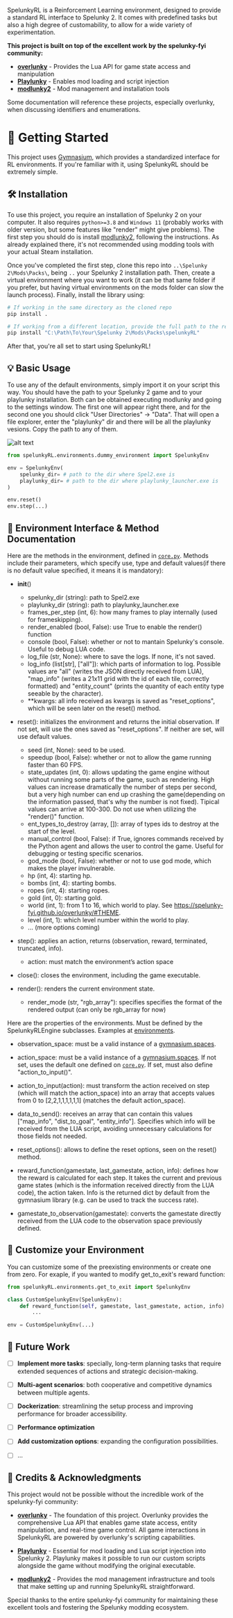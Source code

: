 SpelunkyRL is a Reinforcement Learning environment, designed to provide a standard RL interface to Spelunky 2. It comes with predefined tasks but also a high degree of customability, to allow for a wide variety of experimentation.

**This project is built on top of the excellent work by the spelunky-fyi community:**
- **[overlunky](https://github.com/spelunky-fyi/overlunky)** - Provides the Lua API for game state access and manipulation
- **[Playlunky](https://github.com/spelunky-fyi/Playlunky)** - Enables mod loading and script injection
- **[modlunky2](https://github.com/spelunky-fyi/modlunky2)** - Mod management and installation tools

Some documentation will reference these projects, especially overlunky, when discussing identifiers and enumerations.

# 🚀 Getting Started

This project uses [Gymnasium](https://github.com/Farama-Foundation/Gymnasium), which provides a standardized interface for RL environments. If you're familiar with it, using SpelunkyRL should be extremely simple.

## 🛠️ Installation
To use this project, you require an installation of Spelunky 2 on your computer. It also requires `python>=3.8` and `Windows 11` (probably works with older version, but some features like "render" might give problems).
The first step you should do is install
[modlunky2](https://github.com/spelunky-fyi/modlunky2), following the instructions. As already explained there, it's not recommended using modding tools with your actual Steam installation.

Once you've completed the first step, clone this repo into `..\Spelunky 2\Mods\Packs\`, being `..` your Spelunky 2 installation path.
Then, create a virtual environment where you want to work (it can be that same folder if you prefer, but having virtual environments on the mods folder can slow the launch process). Finally, install the library using:
```bash
# If working in the same directory as the cloned repo
pip install .

# If working from a different location, provide the full path to the repo
pip install "C:\Path\To\Your\Spelunky 2\Mods\Packs\spelunkyRL"
```
After that, you're all set to start using SpelunkyRL!

## 💡 Basic Usage

To use any of the default environments, simply import it on your script this way. You should have the path to your Spelunky 2 game and to your playlunky installation. Both can be obtained executing modlunky and going to the settings window. The first one will appear right there, and for the second one you should click "User Directories" -> "Data". That will open a file explorer, enter the "playlunky" dir and there will be all the playlunky vesions. Copy the path to any of them.

![alt text](docs/modlunky2config.png)

```python
from spelunkyRL.environments.dummy_environment import SpelunkyEnv

env = SpelunkyEnv(
    spelunky_dir= # path to the dir where Spel2.exe is
    playlunky_dir= # path to the dir where playlunky_launcher.exe is
)

env.reset()
env.step(...)
```

## 📘 Environment Interface & Method Documentation

Here are the methods in the environment, defined in [`core.py`](./spelunkyRL/engine/core.py). Methods include their parameters, which specify use, type and default values(if there is no default value specified, it means it is mandatory):

- __init__()
    - spelunky_dir (string): path to Spel2.exe
    - playlunky_dir (string): path to playlunky_launcher.exe
    - frames_per_step (int, 6): how many frames to play internally (used for frameskipping).
    - render_enabled (bool, False): use True to enable the render() function
    - console (bool, False): whether or not to mantain Spelunky's console. Useful to debug LUA code.
    - log_file (str, None): where to save the logs. If none, it's not saved.
    - log_info (list[str], ["all"]): which parts of information to log. Possible values are "all" (writes the JSON directly received from LUA), "map_info" (writes a 21x11 grid with the id of each tile, correctly formatted) and "entity_count" (prints the quantity of each entity type seeable by the character).
    - **kwargs: all info received as kwargs is saved as "reset_options", which will be seen later on the reset() method.

- reset(): initializes the environment and returns the initial observation. If not set, will use the ones saved as "reset_options". If neither are set, will use default values.
    - seed (int, None): seed to be used.
    - speedup (bool, False): whether or not to allow the game running faster than 60 FPS.
    - state_updates (int, 0): allows updating the game engine without without running some parts of the game, such as rendering. High values can increase dramatically the number of steps per second, but a very high number can end up crashing the game(depending on the information passed, that's why the number is not fixed). Tipical values can arrive at 100-300. Do not use when utilizing the "render()" function.
    - ent_types_to_destroy (array, []): array of types ids to destroy at the start of the level.
    - manual_control (bool, False): if True, ignores commands received by the Python agent and allows the user to control the game. Useful for debugging or testing specific scenarios.
    - god_mode (bool, False): whether or not to use god mode, which makes the player invulnerable.
    - hp (int, 4): starting hp.
    - bombs (int, 4): starting bombs.
    - ropes (int, 4): starting ropes.
    - gold (int, 0): starting gold.
    - world (int, 1): from 1 to 16, which world to play. See https://spelunky-fyi.github.io/overlunky/#THEME.
    - level (int, 1): which level number within the world to play.
    - ... (more options coming)

- step(): applies an action, returns (observation, reward, terminated, truncated, info).
    - action: must match the environment’s action space

- close(): closes the environment, including the game executable.

- render(): renders the current environment state.
    - render_mode (str, "rgb_array"): specifies specifies the format of the rendered output (can only be rgb_array for now)

Here are the properties of the environments. Must be defined by the SpelunkyRLEngine subclasses. Examples at [environments](./spelunkyRL/environments).

- observation_space: must be a valid instance of a [gymnasium.spaces](https://gymnasium.farama.org/api/spaces/).

- action_space: must be a valid instance of a [gymnasium.spaces](https://gymnasium.farama.org/api/spaces/). If not set, uses the default one defined on [`core.py`](./spelunkyRL/engine/core.py). If set, must also define "action_to_input()".

- action_to_input(action): must transform the action received on step (which will match the action_space) into an array that accepts values from 0 to [2,2,1,1,1,1,1,1] (matches the default action_space).

- data_to_send(): receives an array that can contain this values ["map_info", "dist_to_goal", "entity_info"]. Specifies which info will be received from the LUA script, avoiding unnecessary calculations for those fields not needed.

- reset_options(): allows to define the reset options, seen on the reset() method.

- reward_function(gamestate, last_gamestate, action, info): defines how the reward is calculated for each step. It takes the current and previous game states (which is the information received directly from the LUA code), the action taken. Info is the returned dict by default from the gymnasium library (e.g. can be used to track the success rate).

- gamestate_to_observation(gamestate): converts the gamestate directly received from the LUA code to the observation space previously defined.


## 🧪 Customize your Environment

You can customize some of the preexisting environments or create one from zero. For exaple, if you wanted to modify get_to_exit's reward function:

```python
from spelunkyRL.environments.get_to_exit import SpelunkyEnv

class CustomSpelunkyEnv(SpelunkyEnv):
    def reward_function(self, gamestate, last_gamestate, action, info):
        ...

env = CustomSpelunkyEnv(...)
```

## 🔮 Future Work

- [ ] **Implement more tasks**: specially, long-term planning tasks that require extended sequences of actions and strategic decision-making.

- [ ] **Multi-agent scenarios**: both cooperative and competitive dynamics between multiple agents.

- [ ] **Dockerization**: streamlining the setup process and improving performance for broader accessibility.

- [ ] **Performance optimization**

- [ ] **Add customization options**: expanding the configuration possibilities.

- [ ] ...

## 🙏 Credits & Acknowledgments

This project would not be possible without the incredible work of the spelunky-fyi community:

- **[overlunky](https://github.com/spelunky-fyi/overlunky)** - The foundation of this project. Overlunky provides the comprehensive Lua API that enables game state access, entity manipulation, and real-time game control. All game interactions in SpelunkyRL are powered by overlunky's scripting capabilities.

- **[Playlunky](https://github.com/spelunky-fyi/Playlunky)** - Essential for mod loading and Lua script injection into Spelunky 2. Playlunky makes it possible to run our custom scripts alongside the game without modifying the original executable.

- **[modlunky2](https://github.com/spelunky-fyi/modlunky2)** - Provides the mod management infrastructure and tools that make setting up and running SpelunkyRL straightforward.

Special thanks to the entire spelunky-fyi community for maintaining these excellent tools and fostering the Spelunky modding ecosystem.
